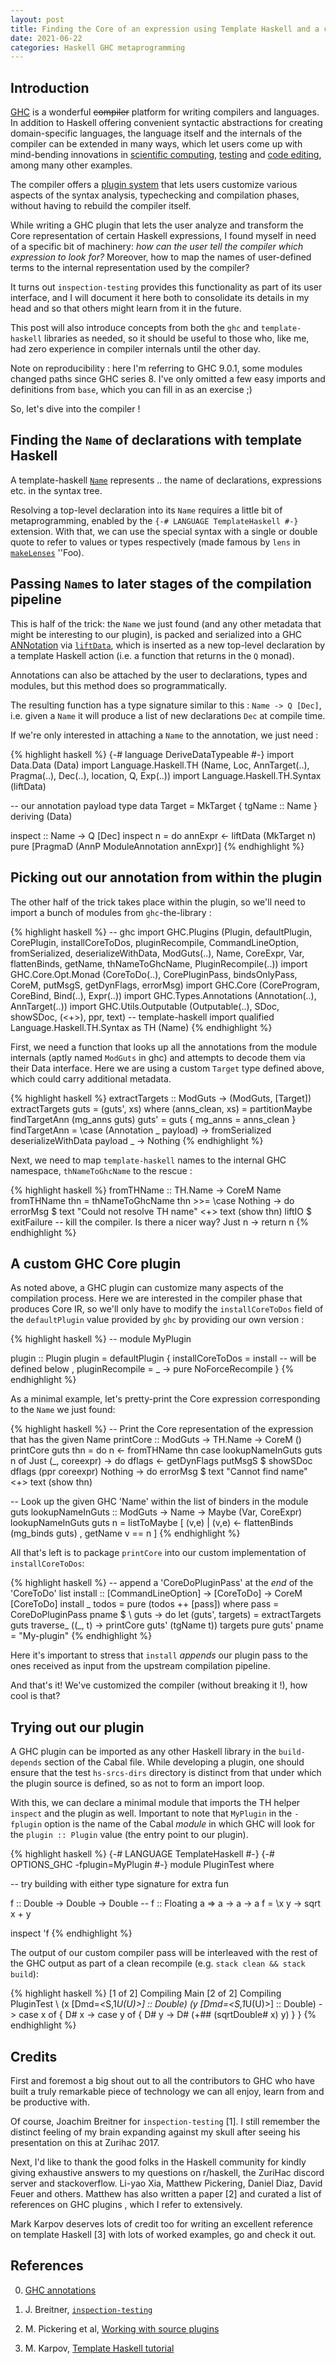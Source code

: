 ```yaml
---
layout: post
title: Finding the Core of an expression using Template Haskell and a custom GHC Core plugin
date: 2021-06-22
categories: Haskell GHC metaprogramming
---
```


## Introduction

[GHC](https://www.haskell.org/ghc/) is a wonderful ~~compiler~~ platform for writing compilers and languages. In addition to Haskell offering convenient syntactic abstractions for creating domain-specific languages, the language itself and the internals of the compiler can be extended in many ways, which let users come up with mind-bending innovations in [scientific computing](http://conal.net/papers/compiling-to-categories/compiling-to-categories.pdf), [testing](https://hackage.haskell.org/package/inspection-testing) and [code editing](https://haskellwingman.dev/), among many other examples.

The compiler offers a [plugin system](https://downloads.haskell.org/ghc/latest/docs/html/users_guide/extending_ghc.html#compiler-plugins) that lets users customize various aspects of the syntax analysis, typechecking and compilation phases, without having to rebuild the compiler itself.

While writing a GHC plugin that lets the user analyze and transform the Core representation of certain Haskell expressions, I found myself in need of a specific bit of machinery: _how can the user tell the compiler which expression to look for?_ Moreover, how to map the names of user-defined terms to the internal representation used by the compiler?

It turns out `inspection-testing` provides this functionality as part of its user interface, and I will document it here both to consolidate its details in my head and so that others might learn from it in the future. 

This post will also introduce concepts from both the `ghc` and `template-haskell` libraries as needed, so it should be useful to those who, like me, had zero experience in compiler internals until the other day.

Note on reproducibility : here I'm referring to GHC 9.0.1, some modules changed paths since GHC series 8. I've only omitted a few easy imports and definitions from `base`, which you can fill in as an exercise ;)

So, let's dive into the compiler !

## Finding the `Name` of declarations with template Haskell

A template-haskell [`Name`](https://hackage.haskell.org/package/template-haskell-2.17.0.0/docs/Language-Haskell-TH.html#t:Name) represents .. the name of declarations, expressions etc. in the syntax tree.

Resolving a top-level declaration into its `Name` requires a little bit of metaprogramming, enabled by the `{-# LANGUAGE TemplateHaskell #-}` extension. With that, we can use the special syntax with a single or double quote to refer to values or types respectively (made famous by `lens` in [`makeLenses`](https://hackage.haskell.org/package/lens-5.0.1/docs/Control-Lens-Combinators.html#v:makeLenses) ''Foo).

## Passing `Name`s to later stages of the compilation pipeline

This is half of the trick: the `Name` we just found (and any other metadata that might be interesting to our plugin), is packed and serialized into a GHC [ANNotation](http://downloads.haskell.org/~ghc/latest/docs/html/users_guide/extending_ghc.html#source-annotations) via [`liftData`](https://hackage.haskell.org/package/template-haskell-2.17.0.0/docs/Language-Haskell-TH-Syntax.html#v:liftData), which is inserted as a new top-level declaration by a template Haskell action (i.e. a function that returns in the `Q` monad).

Annotations can also be attached by the user to declarations, types and modules, but this method does so programmatically.

The resulting function has a type signature similar to this : `Name -> Q [Dec]`, i.e. given a `Name` it will produce a list of new declarations `Dec` at compile time.

If we're only interested in attaching a `Name` to the annotation, we just need : 

{% highlight haskell %}
{-# language DeriveDataTypeable #-}
import Data.Data (Data)
import Language.Haskell.TH (Name, Loc, AnnTarget(..), Pragma(..), Dec(..), location, Q, Exp(..))
import Language.Haskell.TH.Syntax (liftData)

-- our annotation payload type
data Target = MkTarget { tgName :: Name } deriving (Data)

inspect :: Name -> Q [Dec]
inspect n = do
  annExpr <- liftData (MkTarget n)
  pure [PragmaD (AnnP ModuleAnnotation annExpr)]
{% endhighlight %}



## Picking out our annotation from within the plugin

The other half of the trick takes place within the plugin, so we'll need to import a bunch of modules from `ghc`-the-library :

{% highlight haskell %}
-- ghc
import GHC.Plugins (Plugin, defaultPlugin, CorePlugin, installCoreToDos, pluginRecompile, CommandLineOption, fromSerialized, deserializeWithData, ModGuts(..), Name, CoreExpr, Var, flattenBinds, getName, thNameToGhcName, PluginRecompile(..))
import GHC.Core.Opt.Monad (CoreToDo(..), CorePluginPass, bindsOnlyPass, CoreM, putMsgS, getDynFlags, errorMsg)
import GHC.Core (CoreProgram, CoreBind, Bind(..), Expr(..))
import GHC.Types.Annotations (Annotation(..), AnnTarget(..))
import GHC.Utils.Outputable (Outputable(..), SDoc, showSDoc, (<+>), ppr, text)
-- template-haskell
import qualified Language.Haskell.TH.Syntax as TH (Name)
{% endhighlight %}


First, we need a function that looks up all the annotations from the module internals (aptly named `ModGuts` in ghc) and attempts to decode them via their Data interface. Here we are using a custom `Target` type defined above, which could carry additional metadata.

{% highlight haskell %}
extractTargets :: ModGuts -> (ModGuts, [Target])
extractTargets guts = (guts', xs)
  where
    (anns_clean, xs) = partitionMaybe findTargetAnn (mg_anns guts)
    guts' = guts { mg_anns = anns_clean }
    findTargetAnn = \case 
      (Annotation _ payload) -> fromSerialized deserializeWithData payload
      _ -> Nothing
{% endhighlight %}

Next, we need to map `template-haskell` names to the internal GHC namespace, `thNameToGhcName` to the rescue :

{% highlight haskell %}
fromTHName :: TH.Name -> CoreM Name
fromTHName thn = thNameToGhcName thn >>= \case
    Nothing -> do
        errorMsg $ text "Could not resolve TH name" <+> text (show thn)
        liftIO $ exitFailure -- kill the compiler. Is there a nicer way?
    Just n -> return n
{% endhighlight %}


## A custom GHC Core plugin

As noted above, a GHC plugin can customize many aspects of the compilation process. Here we are interested in the compiler phase that produces Core IR, so we'll only have to modify the `installCoreToDos` field of the `defaultPlugin` value provided by `ghc` by providing our own version :

{% highlight haskell %}
-- module MyPlugin

plugin :: Plugin
plugin = defaultPlugin {
  installCoreToDos = install -- will be defined below
  , pluginRecompile = \_ -> pure NoForceRecompile
                       }
{% endhighlight %}

As a minimal example, let's pretty-print the Core expression corresponding to the `Name` we just found:

{% highlight haskell %}
-- Print the Core representation of the expression that has the given Name
printCore :: ModGuts -> TH.Name -> CoreM ()
printCore guts thn = do
  n <- fromTHName thn
  case lookupNameInGuts guts n of
    Just (_, coreexpr) -> do
      dflags <- getDynFlags
      putMsgS $ showSDoc dflags (ppr coreexpr)
    Nothing -> do
      errorMsg $ text "Cannot find name" <+> text (show thn)
      
-- Look up the given GHC 'Name' within the list of binders in the module guts
lookupNameInGuts :: ModGuts -> Name -> Maybe (Var, CoreExpr)
lookupNameInGuts guts n = listToMaybe
    [ (v,e)
    | (v,e) <- flattenBinds (mg_binds guts)
    , getName v == n
    ]
{% endhighlight %}


All that's left is to package `printCore` into our custom implementation of `installCoreToDos`:

{% highlight haskell %}
-- append a 'CoreDoPluginPass' at the _end_ of the 'CoreToDo' list
install :: [CommandLineOption] -> [CoreToDo] -> CoreM [CoreToDo]
install _ todos = pure (todos ++ [pass])
  where
    pass = CoreDoPluginPass pname $ \ guts -> do
      let (guts', targets) = extractTargets guts
      traverse_ (\(_, t) -> printCore guts' (tgName t)) targets
      pure guts'
    pname = "My-plugin"
{% endhighlight %}

Here it's important to stress that `install` _appends_ our plugin pass to the ones received as input from the upstream compilation pipeline. 

And that's it! We've customized the compiler (without breaking it !), how cool is that?

## Trying out our plugin

A GHC plugin can be imported as any other Haskell library in the `build-depends` section of the Cabal file. While developing a plugin, one should ensure that the test `hs-srcs-dirs` directory is distinct from that under which the plugin source is defined, so as not to form an import loop.

With this, we can declare a minimal module that imports the TH helper `inspect` and the plugin as well. Important to note that `MyPlugin` in the `-fplugin` option is the name of the Cabal _module_ in which GHC will look for the `plugin :: Plugin` value (the entry point to our plugin).

{% highlight haskell %}
{-# LANGUAGE TemplateHaskell #-}
{-# OPTIONS_GHC -fplugin=MyPlugin #-}
module PluginTest where

-- try building with either type signature for extra fun

f :: Double -> Double -> Double
-- f :: Floating a => a -> a -> a 
f = \x y -> sqrt x + y

inspect 'f
{% endhighlight %}

The output of our custom compiler pass will be interleaved with the rest of the GHC output as part of a clean recompile (e.g. `stack clean && stack build`):

{% highlight haskell %}
[1 of 2] Compiling Main
[2 of 2] Compiling PluginTest
\ (x [Dmd=<S,1*U(U)>] :: Double) (y [Dmd=<S,1*U(U)>] :: Double) ->
  case x of { D# x ->
  case y of { D# y -> D# (+## (sqrtDouble# x) y) }
  }
{% endhighlight %}







## Credits

First and foremost a big shout out to all the contributors to GHC who have built a truly remarkable piece of technology we can all enjoy, learn from and be productive with.

Of course, Joachim Breitner for `inspection-testing` [1]. I still remember the distinct feeling of my brain expanding against my skull after seeing his presentation on this at Zurihac 2017.

Next, I'd like to thank the good folks in the Haskell community for kindly giving exhaustive answers to my questions on r/haskell, the ZuriHac discord server and stackoverflow. Li-yao Xia, Matthew Pickering, Daniel Diaz, David Feuer and others. Matthew has also written a paper [2] and curated a list of references on GHC plugins , which I refer to extensively.

Mark Karpov deserves lots of credit too for writing an excellent reference on template Haskell [3] with lots of worked examples, go and check it out.


## References

0) [GHC annotations](https://gitlab.haskell.org/ghc/ghc/-/wikis/annotations)

1) J. Breitner, [`inspection-testing`](https://github.com/nomeata/inspection-testing)

2) M. Pickering et al, [Working with source plugins](https://mpickering.github.io/papers/working-with-source-plugins.pdf)

3) M. Karpov, [Template Haskell tutorial](https://markkarpov.com/tutorial/th.html)
